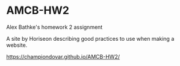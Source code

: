 # AMCB-HW2
Alex Bathke's homework 2 assignment

A site by Horiseon describing good practices to use when making a website.

https://championdovar.github.io/AMCB-HW2/